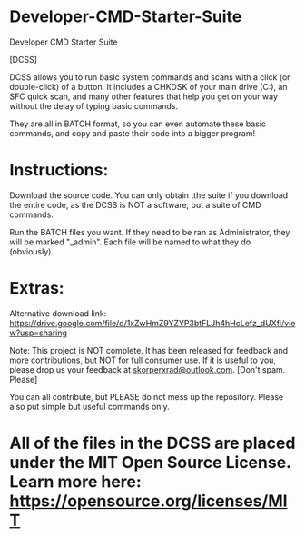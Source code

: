 # Developer-CMD-Starter-Suite

Developer CMD Starter Suite


[DCSS]

DCSS allows you to run basic system commands and scans with a click (or double-click) of a button. It includes a CHKDSK of your main drive (C:), an SFC quick scan, and many other features that help you get on your way without the delay of typing basic commands.

They are all in BATCH format, so you can even automate these basic commands, and copy and paste their code into a bigger program!

Instructions:
=============================

Download the source code. You can only obtain tthe suite if you download the entire code, as the DCSS is NOT a software, but a suite of CMD commands.

Run the BATCH files you want. If they need to be ran as Administrator, they will be marked "_admin".
Each file will be named to what they do (obviously).


Extras:
=============================

Alternative download link: https://drive.google.com/file/d/1xZwHmZ9YZYP3btFLJh4hHcLefz_dUXfi/view?usp=sharing

Note: This project is NOT complete. It has been released for feedback and more contributions, but NOT for full consumer use. If it is useful to you, please drop us your feedback at skorperxrad@outlook.com. [Don't spam. Please]

You can all contribute, but PLEASE do not mess up the repository. Please also put simple but useful commands only.

All of the files in the DCSS are placed under the MIT Open Source License. Learn more here:
https://opensource.org/licenses/MIT
=============================
